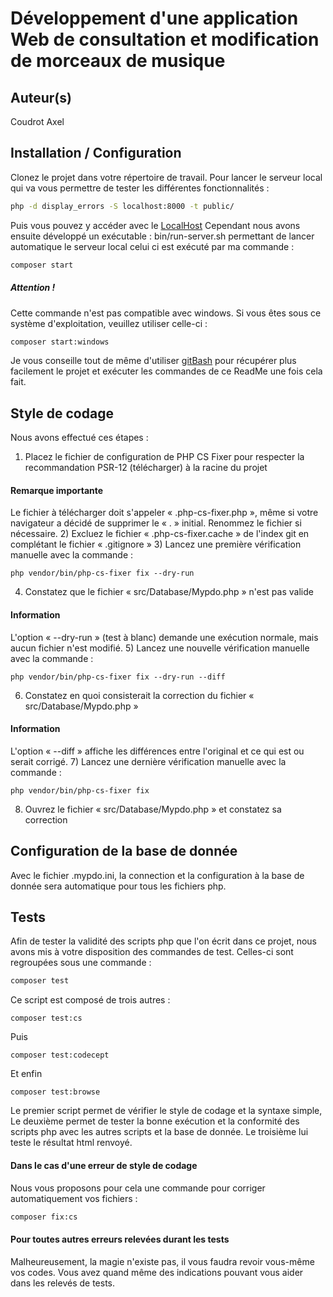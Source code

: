 # Développement d'une application Web de consultation et modification de morceaux de musique

## Auteur(s)
Coudrot Axel

## Installation / Configuration
Clonez le projet dans votre répertoire de travail.
Pour lancer le serveur local qui va vous permettre de tester les différentes fonctionnalités : 
```bash
php -d display_errors -S localhost:8000 -t public/
```
Puis vous pouvez y accéder avec le [LocalHost](http://localhost:8000)
Cependant nous avons ensuite développé un exécutable : bin/run-server.sh
permettant de lancer automatique le serveur local celui ci est exécuté par ma commande : 
```bash
composer start
```
##### Attention !
Cette commande n'est pas compatible avec windows.
Si vous êtes sous ce système d'exploitation, veuillez utiliser celle-ci : 
```bash
composer start:windows
```
Je vous conseille tout de même d'utiliser [gitBash](https://gitforwindows.org/) 
pour récupérer plus facilement le projet et exécuter les commandes de ce ReadMe 
une fois cela fait.
## Style de codage
Nous avons effectué ces étapes : 


1) Placez le fichier de configuration de PHP CS Fixer pour respecter la recommandation PSR-12 (télécharger) à la racine du projet  
#### Remarque importante
Le fichier à télécharger doit s'appeler « .php-cs-fixer.php », même si votre navigateur a décidé de supprimer le « . » initial. Renommez le fichier si nécessaire.
2) Excluez le fichier « .php-cs-fixer.cache » de l'index git en complétant le fichier « .gitignore »
3) Lancez une première vérification manuelle avec la commande :
```
php vendor/bin/php-cs-fixer fix --dry-run
```
4) Constatez que le fichier « src/Database/Mypdo.php » n'est pas valide  
#### Information
L'option « --dry-run » (test à blanc) demande une exécution normale, mais aucun fichier n'est modifié.
5) Lancez une nouvelle vérification manuelle avec la commande :
```
php vendor/bin/php-cs-fixer fix --dry-run --diff
```
6) Constatez en quoi consisterait la correction du fichier « src/Database/Mypdo.php »
#### Information
L'option « --diff » affiche les différences entre l'original et ce qui est ou serait corrigé.
7) Lancez une dernière vérification manuelle avec la commande :
```
php vendor/bin/php-cs-fixer fix
```
8) Ouvrez le fichier « src/Database/Mypdo.php » et constatez sa correction


## Configuration de la base de donnée
Avec le fichier .mypdo.ini, la connection et la configuration
à la base de donnée sera automatique pour tous les fichiers php.

## Tests
Afin de tester la validité des scripts php que l'on écrit dans ce projet,
nous avons mis à votre disposition des commandes de test.
Celles-ci sont regroupées sous une commande : 
```bash
composer test
```
Ce script est composé de trois autres : 
```
composer test:cs
```
Puis
```
composer test:codecept
```
Et enfin
```
composer test:browse
```
Le premier script permet de vérifier 
le style de codage et la syntaxe simple,
Le deuxième permet de tester la bonne exécution et 
la conformité des scripts php avec les autres scripts 
et la base de donnée.
Le troisième lui teste le résultat html renvoyé.
#### Dans le cas d'une erreur de style de codage
Nous vous proposons pour cela une commande pour 
corriger automatiquement vos fichiers : 
```bash
composer fix:cs
```
#### Pour toutes autres erreurs relevées durant les tests
Malheureusement, la magie n'existe pas, il vous faudra revoir 
vous-même vos codes. Vous avez quand même des indications 
pouvant vous aider dans les relevés de tests. 